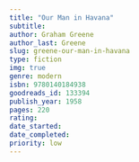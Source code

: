 ```yaml
---
title: "Our Man in Havana"
subtitle: 
author: Graham Greene
author_last: Greene
slug: greene-our-man-in-havana
type: fiction
img: true
genre: modern
isbn: 9780140184938
goodreads_id: 133394
publish_year: 1958
pages: 220
rating: 
date_started:
date_completed:
priority: low
---
```

